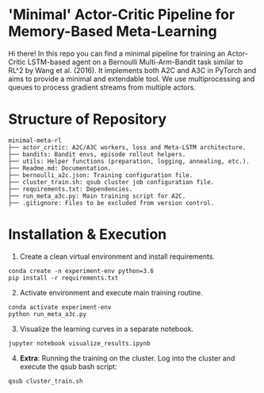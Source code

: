# 'Minimal' Actor-Critic Pipeline for Memory-Based Meta-Learning

Hi there! In this repo you can find a minimal pipeline for training an Actor-Critic LSTM-based agent on a Bernoulli Multi-Arm-Bandit task similar to RL^2 by Wang et al. (2016). It implements both A2C and A3C in PyTorch and aims to provide a minimal and extendable tool. We use multiprocessing and queues to process gradient streams from multiple actors.

# Structure of Repository

```
minimal-meta-rl
├── actor_critic: A2C/A3C workers, loss and Meta-LSTM architecture.
├── bandits: Bandit envs, episode rollout helpers.
├── utils: Helper functions (preparation, logging, annealing, etc.).
├── Readme.md: Documentation.
├── bernoulli_a2c.json: Training configuration file.
├── cluster_train.sh: qsub cluster job configuration file.
├── requirements.txt: Dependencies.
├── run_meta_a3c.py: Main training script for A2C.
├── .gitignore: Files to be excluded from version control.
```

# Installation & Execution

1. Create a clean virtual environment and install requirements.

```
conda create -n experiment-env python=3.6
pip install -r requirements.txt
```

2. Activate environment and execute main training routine.

```
conda activate experiment-env
python run_meta_a3c.py
```

3. Visualize the learning curves in a separate notebook.

```
jupyter notebook visualize_results.ipynb
```

4. **Extra**: Running the training on the cluster. Log into the cluster and execute the qsub bash script:

```
qsub cluster_train.sh
```
